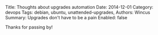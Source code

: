 Title: Thoughts about upgrades automation
Date: 2014-12-01
Category: devops
Tags: debian, ubuntu, unattended-upgrades, 
Authors: Wincus
Summary: Upgrades don't have to be a pain
Enabled: false

Thanks for passing by!
